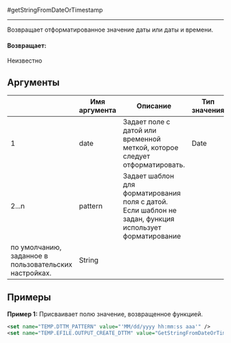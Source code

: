 #getStringFromDateOrTimestamp

---

Возвращает отформатированное значение даты или даты и времени.

#### Возвращает:

Неизвестно

## Аргументы

|  | Имя аргумента | Описание | Тип значения |
| --- | --- | --- | --- |
| 1 | date | Задает поле с датой или временной меткой, которое следует отформатировать. | Date |
| 2...n | pattern | Задает шаблон для форматирования поля с датой. Если шаблон не задан, функция использует форматирование
по умолчанию, заданное в пользовательских настройках. | String |

## Примеры

**Пример 1:** Присваивает полю значение, возвращенное функцией.
```xml
<set name="TEMP.DTTM_PATTERN" value="'MM/dd/yyyy hh:mm:ss aaa'" />
<set name="TEMP.EFILE.OUTPUT_CREATE_DTTM" value="GetStringFromDateOrTimestamp(EFILE.OUTPUT_CREATE_DTTM, TEMP.DTTM_PATTERN)" />
```


